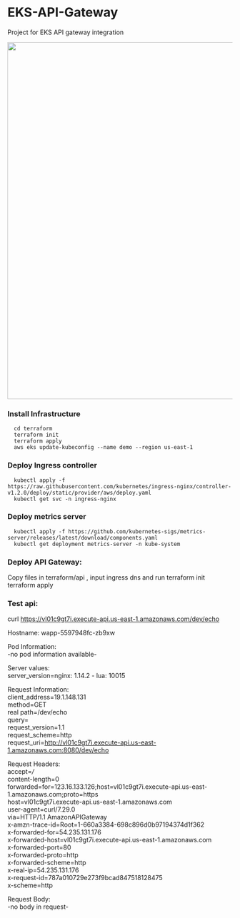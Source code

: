 # EKS-API-Gateway
Project for EKS API gateway integration

<img src="https://github.com/nguyentrungduc134/EKS-API-Gateway/assets/86754554/f3d006b3-d574-4785-aa5a-0f6b25893b96" width="800"> 


### Install Infrastructure
      cd terraform
      terraform init
      terraform apply
      aws eks update-kubeconfig --name demo --region us-east-1    
### Deploy Ingress controller  
      kubectl apply -f https://raw.githubusercontent.com/kubernetes/ingress-nginx/controller-v1.2.0/deploy/static/provider/aws/deploy.yaml
      kubectl get svc -n ingress-nginx
### Deploy metrics server
      kubectl apply -f https://github.com/kubernetes-sigs/metrics-server/releases/latest/download/components.yaml
      kubectl get deployment metrics-server -n kube-system

### Deploy API Gateway:
  Copy files in terraform/api , input ingress dns and run
      terraform init
      terraform apply
### Test api:

 curl https://vl01c9gt7i.execute-api.us-east-1.amazonaws.com/dev/echo    
    
    
Hostname: wapp-5597948fc-zb9xw    
    
Pod Information:    
        -no pod information available-    
    
Server values:    
        server_version=nginx: 1.14.2 - lua: 10015    
    
Request Information:    
        client_address=19.1.148.131    
        method=GET    
        real path=/dev/echo    
        query=    
        request_version=1.1    
        request_scheme=http    
        request_uri=http://vl01c9gt7i.execute-api.us-east-1.amazonaws.com:8080/dev/echo    
    
Request Headers:    
        accept=*/*    
        content-length=0    
        forwarded=for=123.16.133.126;host=vl01c9gt7i.execute-api.us-east-1.amazonaws.com;proto=https    
        host=vl01c9gt7i.execute-api.us-east-1.amazonaws.com    
        user-agent=curl/7.29.0    
        via=HTTP/1.1 AmazonAPIGateway    
        x-amzn-trace-id=Root=1-660a3384-698c896d0b97194374d1f362    
        x-forwarded-for=54.235.131.176    
        x-forwarded-host=vl01c9gt7i.execute-api.us-east-1.amazonaws.com    
        x-forwarded-port=80    
        x-forwarded-proto=http    
        x-forwarded-scheme=http    
        x-real-ip=54.235.131.176    
        x-request-id=787a010729e273f9bcad847518128475    
        x-scheme=http    
    
Request Body:    
        -no body in request-    
    



